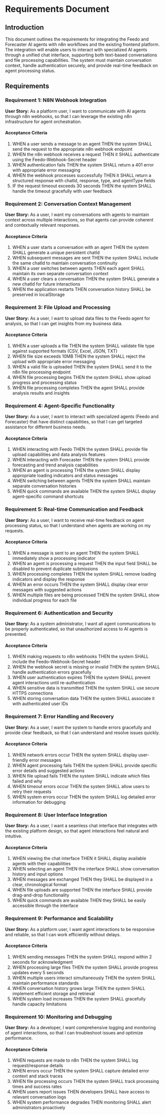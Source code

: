 # Requirements Document

## Introduction

This document outlines the requirements for integrating the Feedo and Forecaster AI agents with n8n workflows and the existing frontend platform. The integration will enable users to interact with specialized AI agents through a unified chat interface, supporting both text-based conversations and file processing capabilities. The system must maintain conversation context, handle authentication securely, and provide real-time feedback on agent processing status.

## Requirements

### Requirement 1: N8N Webhook Integration

**User Story:** As a platform user, I want to communicate with AI agents through n8n webhooks, so that I can leverage the existing n8n infrastructure for agent orchestration.

#### Acceptance Criteria

1. WHEN a user sends a message to an agent THEN the system SHALL send the request to the appropriate n8n webhook endpoint
2. WHEN the n8n webhook receives a request THEN it SHALL authenticate using the Feedo-Webhook-Secret header
3. WHEN authentication fails THEN the system SHALL return a 401 error with appropriate error messaging
4. WHEN the webhook processes successfully THEN it SHALL return a structured response with chatId, response, type, and agentType fields
5. IF the request timeout exceeds 30 seconds THEN the system SHALL handle the timeout gracefully with user feedback

### Requirement 2: Conversation Context Management

**User Story:** As a user, I want my conversations with agents to maintain context across multiple interactions, so that agents can provide coherent and contextually relevant responses.

#### Acceptance Criteria

1. WHEN a user starts a conversation with an agent THEN the system SHALL generate a unique persistent chatId
2. WHEN subsequent messages are sent THEN the system SHALL include the same chatId to maintain conversation continuity
3. WHEN a user switches between agents THEN each agent SHALL maintain its own separate conversation context
4. WHEN a user clears a conversation THEN the system SHALL generate a new chatId for future interactions
5. WHEN the application restarts THEN conversation history SHALL be preserved in localStorage

### Requirement 3: File Upload and Processing

**User Story:** As a user, I want to upload data files to the Feedo agent for analysis, so that I can get insights from my business data.

#### Acceptance Criteria

1. WHEN a user uploads a file THEN the system SHALL validate file type against supported formats (CSV, Excel, JSON, TXT)
2. WHEN file size exceeds 10MB THEN the system SHALL reject the upload with appropriate error messaging
3. WHEN a valid file is uploaded THEN the system SHALL send it to the n8n file processing endpoint
4. WHEN file processing begins THEN the system SHALL show upload progress and processing status
5. WHEN file processing completes THEN the agent SHALL provide analysis results and insights

### Requirement 4: Agent-Specific Functionality

**User Story:** As a user, I want to interact with specialized agents (Feedo and Forecaster) that have distinct capabilities, so that I can get targeted assistance for different business needs.

#### Acceptance Criteria

1. WHEN interacting with Feedo THEN the system SHALL provide file upload capabilities and data analysis features
2. WHEN interacting with Forecaster THEN the system SHALL provide forecasting and trend analysis capabilities
3. WHEN an agent is processing THEN the system SHALL display appropriate loading indicators and status messages
4. WHEN switching between agents THEN the system SHALL maintain separate conversation histories
5. WHEN quick commands are available THEN the system SHALL display agent-specific command shortcuts

### Requirement 5: Real-time Communication and Feedback

**User Story:** As a user, I want to receive real-time feedback on agent processing status, so that I understand when agents are working on my requests.

#### Acceptance Criteria

1. WHEN a message is sent to an agent THEN the system SHALL immediately show a processing indicator
2. WHEN an agent is processing a request THEN the input field SHALL be disabled to prevent duplicate submissions
3. WHEN processing completes THEN the system SHALL remove loading indicators and display the response
4. WHEN an error occurs THEN the system SHALL display clear error messages with suggested actions
5. WHEN multiple files are being processed THEN the system SHALL show individual progress for each file

### Requirement 6: Authentication and Security

**User Story:** As a system administrator, I want all agent communications to be properly authenticated, so that unauthorized access to AI agents is prevented.

#### Acceptance Criteria

1. WHEN making requests to n8n webhooks THEN the system SHALL include the Feedo-Webhook-Secret header
2. WHEN the webhook secret is missing or invalid THEN the system SHALL handle authentication errors gracefully
3. WHEN user authentication expires THEN the system SHALL prevent agent interactions until re-authentication
4. WHEN sensitive data is transmitted THEN the system SHALL use secure HTTPS connections
5. WHEN storing conversation data THEN the system SHALL associate it with authenticated user IDs

### Requirement 7: Error Handling and Recovery

**User Story:** As a user, I want the system to handle errors gracefully and provide clear feedback, so that I can understand and resolve issues quickly.

#### Acceptance Criteria

1. WHEN network errors occur THEN the system SHALL display user-friendly error messages
2. WHEN agent processing fails THEN the system SHALL provide specific error details and suggested actions
3. WHEN file upload fails THEN the system SHALL indicate which files failed and why
4. WHEN timeout errors occur THEN the system SHALL allow users to retry their requests
5. WHEN system errors occur THEN the system SHALL log detailed error information for debugging

### Requirement 8: User Interface Integration

**User Story:** As a user, I want a seamless chat interface that integrates with the existing platform design, so that agent interactions feel natural and intuitive.

#### Acceptance Criteria

1. WHEN viewing the chat interface THEN it SHALL display available agents with their capabilities
2. WHEN selecting an agent THEN the interface SHALL show conversation history and input options
3. WHEN messages are exchanged THEN they SHALL be displayed in a clear, chronological format
4. WHEN file uploads are supported THEN the interface SHALL provide drag-and-drop functionality
5. WHEN quick commands are available THEN they SHALL be easily accessible through the interface

### Requirement 9: Performance and Scalability

**User Story:** As a platform user, I want agent interactions to be responsive and reliable, so that I can work efficiently without delays.

#### Acceptance Criteria

1. WHEN sending messages THEN the system SHALL respond within 2 seconds for acknowledgment
2. WHEN processing large files THEN the system SHALL provide progress updates every 5 seconds
3. WHEN multiple users interact simultaneously THEN the system SHALL maintain performance standards
4. WHEN conversation history grows large THEN the system SHALL implement efficient storage and retrieval
5. WHEN system load increases THEN the system SHALL gracefully handle capacity limitations

### Requirement 10: Monitoring and Debugging

**User Story:** As a developer, I want comprehensive logging and monitoring of agent interactions, so that I can troubleshoot issues and optimize performance.

#### Acceptance Criteria

1. WHEN requests are made to n8n THEN the system SHALL log request/response details
2. WHEN errors occur THEN the system SHALL capture detailed error context and stack traces
3. WHEN file processing occurs THEN the system SHALL track processing times and success rates
4. WHEN users report issues THEN developers SHALL have access to relevant conversation logs
5. WHEN system performance degrades THEN monitoring SHALL alert administrators proactively